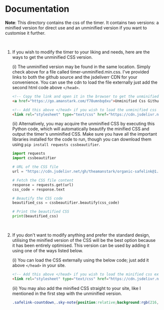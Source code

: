 # Documentation

**Note**: This directory contains the css of the timer. It contains two versions: a minified version for direct use and an unminified version if you want to customise it further.

</br>

1. If you wish to modify the timer to your liking and needs, here are the ways to get the unminified CSS version.

   (i) The unminified version may be found in the same location. Simply check above for a file called timer-unminified.min.css. I've provided links to both the github source and the jsdeliverr CDN for your convenience. You can use the cdn to load the file externally just add the second html code above `</head>`.

      ```markdown
      <!-- Copy the link and open it in the browser to get the unminified css directly -->
      <a href="https://go.amanstark.com/f78umnbqdxu">Unminified Css Github Link</a>
      ```

      ```markdown
      <!-- Add this above </head> if you wish to load the unminified css externally -->
      <link rel="stylesheet" type="text/css" href="https://cdn.jsdelivr.net/gh/theamanstark/organic-safelink@1.2/safelink/assests/timer-unminified.min.css">
      ```

   (ii) Alternatively, you may acquire the unminified CSS by executing this Python code, which will automatically beautify the minified CSS and output the timer's unminified CSS. Make sure you have all the important libraries installed for the code to run, though you can download them using `pip install requests cssbeautifier`.

      ```python
      import requests
      import cssbeautifier

      # URL of the CSS file
      url = "https://cdn.jsdelivr.net/gh/theamanstark/organic-safelink@1.2/safelink/assests/timer-minified.min.css"

      # Fetch the CSS file content
      response = requests.get(url)
      css_code = response.text

      # Beautify the CSS code
      beautified_css = cssbeautifier.beautify(css_code)

      # Print the beautified CSS
      print(beautified_css)

      ```
</br>

2. If you don't want to modify anything and prefer the standard design, utilising the minified version of the CSS will be the best option because it has been entirely optimised. This version can be used by adding it using one of the ways listed below.

   (i) You can load the CSS externally using the below code; just add it above `</head>` in your site.

      ```markdown
      <!-- Add this above </head> if you wish to load the minified css externally -->
      <link rel="stylesheet" type="text/css" href="https://cdn.jsdelivr.net/gh/theamanstark/organic-safelink@1.2/safelink/assests/timer-minified.min.css">
      ```

   (ii) You may also add the minified CSS straight to your site, like I mentioned in the first step with the unminified version.

      ```css
      .safelink-countdown,.sky-note{position:relative;background:rgb(216,27,96,.09);overflow:hidden}svg.counterline{fill:none!important;stroke:#08102b;stroke-linecap:round;stroke-linejoin:round;stroke-width:1;height:16px;width:16px}.pscustom{color:#d81b60}.aScrD{position:relative;z-index:1;font-family:Google Sans Text,Arial,Helvetica,sans-serif;font-size:13px;opacity:.8;display:inline-flex;align-items:center;gap:5px;color:#000}.pcustom{font-size:1.2rem;font-weight:700;margin-bottom:15px!important;margin-top:10px!important;color:#000}.sky-note{display:none;padding:20px 20px 20px 50px;color:#d81b60;font-size:.85rem;font-family:var(--fontB);line-height:1.6em;border-radius:15px}.sky-note.countdown-done{display:block}.sky-note:before{content:"";width:60px;height:60px;background:#d81b60;display:block;border-radius:50%;position:absolute;top:-8px;left:-12px;opacity:.05}.sky-note:after{content:"\002A";position:absolute;left:18px;top:20px;font-size:22px;min-width:15px;text-align:center}.safelink-countdown{display:flex;align-items:center;justify-content:center;padding:10px;border-radius:10px}.safelink-countdown::before{content:"";position:absolute;top:0;left:0;height:100%;width:100%;background:#d81b60;opacity:1;animation:decrease-safelink-width var(--total-duration) linear}.safelink-countdown::after{content:"Please wait " attr(data-current-countdown) " seconds...";position:relative;z-index:2;color:#000;animation:color-change var(--total-duration) linear}@keyframes color-change{0%{color:#000;opacity:1}100%,80%{color:#fff;opacity:1}}.safelink-countdown[data-current-countdown="0"]::after{content:"Almost Ready...";color:#fff}@keyframes decrease-safelink-width{0%{width:0;opacity:0}20%{opacity:.8}100%{width:100%}}.safelink-footer:not(.countdown-done),.safelink-header.countdown-done .safelink-countdown,.safelink-header:not(.countdown-done)>:not(.safelink-countdown){display:none}
      ```
